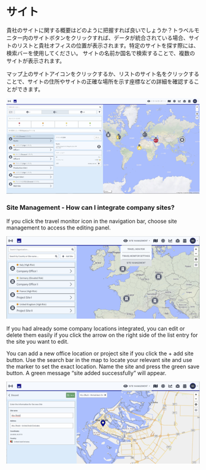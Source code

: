 # サイト

貴社のサイトに関する概要はどのように把握すれば良いでしょうか？トラベルモニター内のサイトボタンをクリックすれば、データが統合されている場合、サイトのリストと貴社オフィスの位置が表示されます。特定のサイトを探す際には、検索バーを使用してください。 サイトの名前か国名で検索することで、複数のサイトが表示されます。

マップ上のサイトアイコンをクリックするか、リストのサイト名をクリックすることで、サイトの住所やサイトの正確な場所を示す座標などの詳細を確認することができます。

![](../../.gitbook/assets/tm_img03%20%282%29.jpg)

### Site Management - How can I integrate company sites?

If you click the travel monitor icon in the navigation bar, choose site management to access the editing panel.

![](../../.gitbook/assets/image%20%283%29.png)

If you had already some company locations integrated, you can edit or delete them easily if you click the arrow on the right side of the list entry for the site you want to edit.

You can add a new office location or project site if you click the + add site button. Use the search bar in the map to locate your relevant site and use the marker to set the exact location. Name the site and press the green save button. A green message “site added successfully” will appear.

![](../../.gitbook/assets/image%20%281%29.png)

